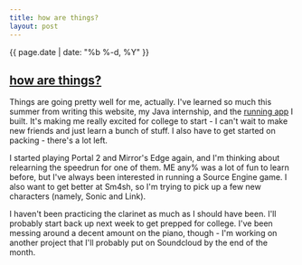 ```yaml
---
title: how are things?
layout: post
---
```

{{ page.date | date: "%b %-d, %Y" }}
## [how are things?]({{page.url}})

Things are going pretty well for me, actually. I've learned so much this summer from writing this website, my Java internship, and the [running app](https://github.com/eashwar/running-calculator) I built. It's making me really excited for college to start - I can't wait to make new friends and just learn a bunch of stuff. I also have to get started on packing - there's a lot left.
<!--more-->
I started playing Portal 2 and Mirror's Edge again, and I'm thinking about relearning the speedrun for one of them. ME any% was a lot of fun to learn before, but I've always been interested in running a Source Engine game. I also want to get better at Sm4sh, so I'm trying to pick up a few new characters (namely, Sonic and Link).

I haven't been practicing the clarinet as much as I should have been. I'll probably start back up next week to get prepped for college. I've been messing around a decent amount on the piano, though - I'm working on another project that I'll probably put on Soundcloud by the end of the month.
